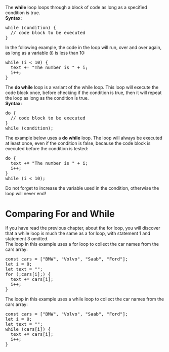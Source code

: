 The <b>while</b> loop loops through a block of code as long as a specified condition is true.
<br>
<b>Syntax:</b>
<pre>
while (condition) {
  // code block to be executed
}
</pre>
In the following example, the code in the loop will run, over and over again, as long as a variable (i) is less than 10:
<pre>
while (i < 10) {
  text += "The number is " + i;
  i++;
}
</pre>
The <b>do while</b> loop is a variant of the while loop. This loop will execute the code block once, before checking if the condition is true, then it will repeat the loop as long as the condition is true.
<br>
<b>Syntax:</b>
<pre>
do {
  // code block to be executed
}
while (condition);
</pre>
The example below uses a <b>do while</b> loop. The loop will always be executed at least once, even if the condition is false, because the code block is executed before the condition is tested:
<pre>
do {
  text += "The number is " + i;
  i++;
}
while (i &lt; 10);
</pre>
Do not forget to increase the variable used in the condition, otherwise the loop will never end!
<h1>Comparing For and While</h1>
If you have read the previous chapter, about the for loop, you will discover that a while loop is much the same as a for loop, with statement 1 and statement 3 omitted.
<br>
The loop in this example uses a for loop to collect the car names from the cars array:
<pre>
const cars = ["BMW", "Volvo", "Saab", "Ford"];
let i = 0;
let text = "";
for (;cars[i];) {
  text += cars[i];
  i++;
}
</pre>
The loop in this example uses a while loop to collect the car names from the cars array:
<pre>
const cars = ["BMW", "Volvo", "Saab", "Ford"];
let i = 0;
let text = "";
while (cars[i]) {
  text += cars[i];
  i++;
}
</pre>
